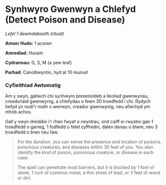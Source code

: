 # Synhwyro Gwenwyn a Chlefyd (Detect Poison and Disease)

*Lefel 1 dewindabaeth (ritual)*

**Amser Hudo:** 1 acsiwn

**Amrediad:** Hunain

**Cydrannau:** G, S, M (a yew leaf)

**Parhad:** Canolbwyntio, hyd at 10  munud

### Cyfieithiad Awtomatig

Am y swyn, gallwch chi synhwyro presenoldeb a lleoliad gwenwynau, creaduriaid gwenwynig, a chlefydau o fewn 30 troedfedd i chi. Rydych hefyd yn nodi'r math o wenwyn, creadur gwenwynig, neu afiechyd ym mhob achos.

Gall y swyn dreiddio i'r rhan fwyaf o rwystrau, ond caiff ei rwystro gan 1 troedfedd o garreg, 1 fodfedd o fetel cyffredin, dalen denau o blwm, neu 3 troedfedd o bren neu faw.

>  For the duration, you can sense the presence and location of poisons, poisonous creatures, and diseases within 30 feet of you. You also identify the kind of poison, poisonous creature, or disease in each case.
>  
>  The spell can penetrate most barriers, but it is blocked by 1 foot of stone, 1 inch of common metal, a thin sheet of lead, or 3 feet of wood or dirt.